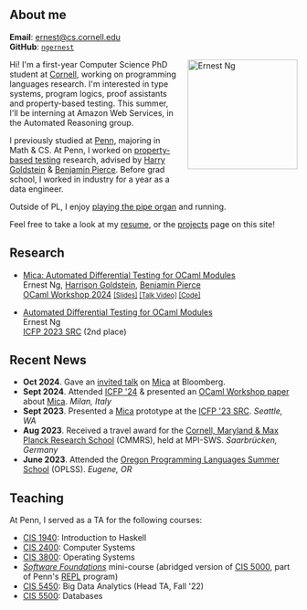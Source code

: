 ## About me
**Email**: [ernest@cs.cornell.edu](mailto:ernest@cs.cornell.edu)  
**GitHub**: [`ngernest`](https://github.com/ngernest)         

<img src="/images/new_headshot.jpg" alt="Ernest Ng" align="right" style="width:20vw; height:auto; max-width:75%; max-height: 75%; margin-left: 20px; margin-bottom: 30px"/> 

Hi! I'm a first-year Computer Science PhD student at [Cornell](https://www.cs.cornell.edu), working on programming languages research.
I'm interested in type systems, program logics, proof assistants and property-based testing.
This summer, I'll be interning at Amazon Web Services, in the Automated Reasoning group. 

I previously studied at [Penn](https://www.cis.upenn.edu/), majoring in Math & CS. At Penn, I worked on [property-based testing](https://www.seas.upenn.edu/~cis5520/current/lectures/soln/05-quickcheck/QuickCheck.html) research, advised by [Harry Goldstein](https://harrisongoldste.in) & [Benjamin Pierce](https://www.cis.upenn.edu/~bcpierce/). Before grad school, I worked in industry for a year as a data engineer. 

Outside of PL, I enjoy [playing the pipe organ](https://www.youtube.com/watch?v=KyzOiJ5OZbo) and running. 

Feel free to take a look at my [resume](./pdfs/resume.pdf), or the [projects](./projects) page on this site! 

## Research 
- [Mica: Automated Differential Testing for OCaml Modules](./pdfs/ocaml24_mica.pdf)      
Ernest Ng, [Harrison Goldstein](https://harrisongoldste.in), [Benjamin Pierce](https://www.cis.upenn.edu/~bcpierce/)        
[OCaml Workshop 2024](https://icfp24.sigplan.org/home/ocaml-2024#About) <small>[[Slides]](/pdfs/mica_ocaml24_slides.pdf) [[Talk Video]](https://www.youtube.com/watch?v=dQFjZI19Jd8) [[Code]](https://github.com/ngernest/mica)</small>

- [Automated Differential Testing for OCaml Modules](/pdfs/mica_icfp23src_poster.pdf)      
Ernest Ng       
[ICFP 2023 SRC](https://icfp23.sigplan.org/track/icfp-2023-student-research-competition) (2nd place)


## Recent News
- **Oct 2024**. Gave an [invited talk](./pdfs/mica_bloomberg_slides.pdf) on [Mica](https://github.com/ngernest/mica) at Bloomberg.
- **Sept 2024**. Attended [ICFP '24](https://icfp24.sigplan.org/) & presented an [OCaml Workshop paper](./pdfs/ocaml24_mica.pdf) about [Mica](https://github.com/ngernest/mica). *Milan, Italy*
- **Sept 2023**. Presented a [Mica](https://github.com/ngernest/mica) prototype at the [ICFP '23 SRC](https://icfp23.sigplan.org/track/icfp-2023-student-research-competition). *Seattle, WA*
- **Aug 2023**. Received a travel award for the [Cornell, Maryland & Max Planck Research School](https://cmmrs.mpi-sws.org) (CMMRS), held at MPI-SWS. *Saarbrücken, Germany*
- **June 2023**. Attended the [Oregon Programming Languages Summer School](https://www.cs.uoregon.edu/research/summerschool/summer23/) (OPLSS). *Eugene, OR*

## Teaching
At Penn, I served as a TA for the following courses:
- [CIS 1940](https://www.seas.upenn.edu/~cis1940/spring23/): Introduction to Haskell 
- [CIS 2400](https://www.seas.upenn.edu/~cis2400/current/): Computer Systems
- [CIS 3800](https://www.seas.upenn.edu/~cis3800/23fa/): Operating Systems
- [*Software Foundations*](https://softwarefoundations.cis.upenn.edu) mini-course (abridged version of [CIS 5000](https://www.seas.upenn.edu/~cis5000/current/index.html), part of Penn's [REPL](https://penn-repl.github.io) program)
- [CIS 5450](https://sites.google.com/seas.upenn.edu/cis545-22f): Big Data Analytics (Head TA, Fall '22)
- [CIS 5500](https://online.seas.upenn.edu/courses/cis-550-database-information-systems/): Databases
